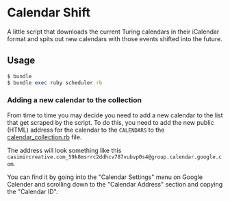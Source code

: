 # Calendar Shift

A little script that downloads the current Turing calendars in their iCalendar format and spits out new calendars with those events shifted into the future.

## Usage

```rb
$ bundle
$ bundle exec ruby scheduler.rb
```

### Adding a new calendar to the collection

From time to time you may decide you need to add a new calendar to the list that get scraped by the script. To do this, you need to add the new public (HTML) address for the calendar to the `CALENDARS` to the [calendar_collection.rb](https://github.com/turingschool/calendar-shift/blob/master/lib/calendar_collection.rb) file.


The address will look something like this `casimircreative.com_59k8msrrc2ddhcv787vubvp0s4@group.calendar.google.com`.

You can find it by going into the "Calendar Settings" menu on Google Calender and scrolling down to the "Calendar Address" section and copying the "Calendar ID".
